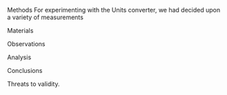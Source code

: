 Methods
For experimenting with the Units converter, we had decided upon a variety of measurements

Materials

Observations

Analysis

Conclusions 

Threats to validity.

